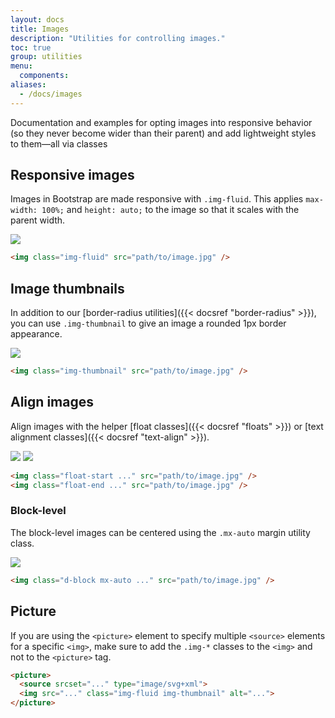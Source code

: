 ```yaml
---
layout: docs
title: Images
description: "Utilities for controlling images."
toc: true
group: utilities
menu:
  components:    
aliases:
  - /docs/images
---
```


Documentation and examples for opting images into responsive behavior (so they never become wider than their parent) and add lightweight styles to them—all via classes

## Responsive images

Images in Bootstrap are made responsive with `.img-fluid`. This applies `max-width: 100%;` and `height: auto;` to the image so that it scales with the parent width.

<div class="bd-example">
  <div class="col-md-8 mx-auto">
    <img src="https://images.unsplash.com/photo-1559253664-ca249d4608c6?ixlib=rb-1.2.1&ixid=MnwxMjA3fDB8MHxzZWFyY2h8NHx8bGl6YXJkfGVufDB8MHwwfHw%3D&auto=format&fit=crop&w=800&q=60" class="img-fluid" text="Responsive image" />
  </div>
</div>


```html
<img class="img-fluid" src="path/to/image.jpg" />
```

## Image thumbnails 

In addition to our [border-radius utilities]({{< docsref "border-radius" >}}), you can use `.img-thumbnail` to give an image a rounded 1px border appearance.

<div class="bd-example text-center">
  <img src="https://images.unsplash.com/photo-1559253664-ca249d4608c6?ixlib=rb-1.2.1&ixid=MnwxMjA3fDB8MHxzZWFyY2h8NHx8bGl6YXJkfGVufDB8MHwwfHw%3D&auto=format&fit=crop&w=320&q=60" class="img-fluid" text="Thumbnail image" />
</div>

```html
<img class="img-thumbnail" src="path/to/image.jpg" />
```

## Align images

Align images with the helper [float classes]({{< docsref "floats" >}}) or [text alignment classes]({{< docsref "text-align" >}}). 

<div class="bd-example">
    <div class="clearfix">
  <img class="img-fluid float-start rounded m-3" src="https://images.unsplash.com/photo-1559253664-ca249d4608c6?ixlib=rb-1.2.1&ixid=MnwxMjA3fDB8MHxzZWFyY2h8NHx8bGl6YXJkfGVufDB8MHwwfHw%3D&auto=format&fit=crop&w=320&q=60" />
  <img class="img-fluid float-end rounded m-3" src="https://images.unsplash.com/photo-1559253664-ca249d4608c6?ixlib=rb-1.2.1&ixid=MnwxMjA3fDB8MHxzZWFyY2h8NHx8bGl6YXJkfGVufDB8MHwwfHw%3D&auto=format&fit=crop&w=320&q=60" />
  </div>
</div>

```html
<img class="float-start ..." src="path/to/image.jpg" />
<img class="float-end ..." src="path/to/image.jpg" />
```

### Block-level

The block-level images can be centered using the `.mx-auto` margin utility class.

<div class="bd-example">
  <img class="d-block mx-auto rounded m-3" src="https://images.unsplash.com/photo-1559253664-ca249d4608c6?ixlib=rb-1.2.1&ixid=MnwxMjA3fDB8MHxzZWFyY2h8NHx8bGl6YXJkfGVufDB8MHwwfHw%3D&auto=format&fit=crop&w=320&q=60" />
</div>

```html
<img class="d-block mx-auto ..." src="path/to/image.jpg" />
```

## Picture

If you are using the `<picture>` element to specify multiple `<source>` elements for a specific `<img>`, make sure to add the `.img-*` classes to the `<img>` and not to the `<picture>` tag.

```html
<picture>
  <source srcset="..." type="image/svg+xml">
  <img src="..." class="img-fluid img-thumbnail" alt="...">
</picture>
```
